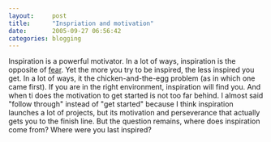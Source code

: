 ```yaml
---
layout:     post
title:      "Inspriation and motivation"
date:       2005-09-27 06:56:42
categories: blogging
---
```

Inspiration is a powerful motivator. In a lot of ways, inspiration is the opposite of [fear](http://ironboundsoftware.com/blog/2005/09/20/focus-and-motivation-are-not-the-same-thing/). Yet the more you try to be inspired, the less inspired you get. In a lot of ways, it the chicken-and-the-egg problem (as in which one came first). If you are in the right environment, inspiration will find you. And when ti does the motivation to get started is not too far behind. I almost said "follow through" instead of "get started" because I think inspiration launches a lot of projects, but its motivation and perseverance that actually gets you to the finish line. But the question remains, where does inspiration come from? Where were you last inspired?
